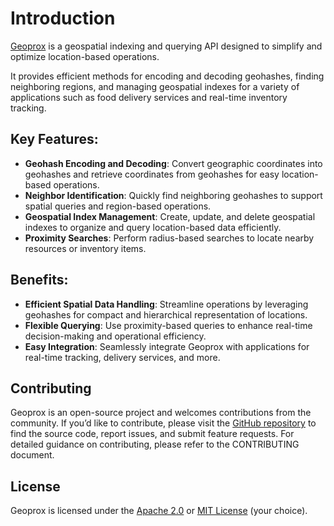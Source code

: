 # Introduction

[Geoprox](https://github.com/ezrasingh/geoprox/) is a geospatial indexing and querying API designed to simplify and optimize location-based operations.

It provides efficient methods for encoding and decoding geohashes, finding neighboring regions, and managing geospatial indexes for a variety of applications such as food delivery services and real-time inventory tracking.

## Key Features:

- **Geohash Encoding and Decoding**: Convert geographic coordinates into geohashes and retrieve coordinates from geohashes for easy location-based operations.
- **Neighbor Identification**: Quickly find neighboring geohashes to support spatial queries and region-based operations.
- **Geospatial Index Management**: Create, update, and delete geospatial indexes to organize and query location-based data efficiently.
- **Proximity Searches**: Perform radius-based searches to locate nearby resources or inventory items.

## Benefits:

- **Efficient Spatial Data Handling**: Streamline operations by leveraging geohashes for compact and hierarchical representation of locations.
- **Flexible Querying**: Use proximity-based queries to enhance real-time decision-making and operational efficiency.
- **Easy Integration**: Seamlessly integrate Geoprox with applications for real-time tracking, delivery services, and more.

## Contributing

Geoprox is an open-source project and welcomes contributions from the community. If you’d like to contribute, please visit the [GitHub repository](https://github.com/ezrasingh/geoprox/) to find the source code, report issues, and submit feature requests. For detailed guidance on contributing, please refer to the CONTRIBUTING document.

## License

Geoprox is licensed under the [Apache 2.0](https://github.com/ezrasingh/geoprox/blob/main/LICENSE-APACHE) or [MIT License](https://github.com/ezrasingh/geoprox/blob/main/LICENSE-MIT) (your choice).

